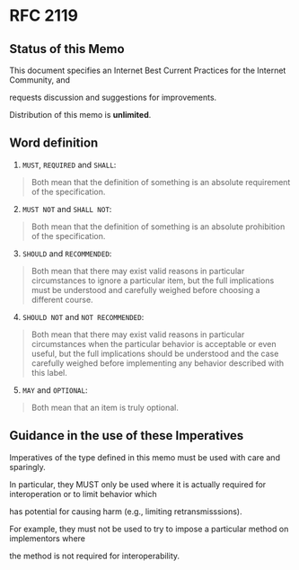 # RFC 2119
## Status of this Memo
This document specifies an Internet Best Current Practices for the Internet Community, and 

requests discussion and suggestions for improvements.  

Distribution of this memo is **unlimited**.

## Word definition
1. `MUST`, `REQUIRED` and `SHALL`:
> Both mean that the definition of something is an absolute requirement of the specification.
2. `MUST NOT` and `SHALL NOT`: 
> Both mean that the definition of something is an absolute prohibition of the specification.
3. `SHOULD` and `RECOMMENDED`:
> Both mean that there may exist valid reasons in particular circumstances to ignore a particular item,
> but the full implications must be understood and carefully weighed before choosing a different course.
4. `SHOULD NOT` and `NOT RECOMMENDED`:
> Both mean that there may exist valid reasons in particular circumstances when the particular behavior is acceptable or even useful,
> but the full implications should be understood and the case carefully weighed before implementing any behavior described with this label.
5. `MAY` and `OPTIONAL`:
> Both mean that an item is truly optional.

## Guidance in the use of these Imperatives
Imperatives of the type defined in this memo must be used with care and sparingly.  

In particular, they MUST only be used where it is actually required for interoperation or to limit behavior which 

has potential for causing harm (e.g., limiting retransmisssions). 

For example, they must not be used to try to impose a particular method on implementors where 

the method is not required for interoperability.
